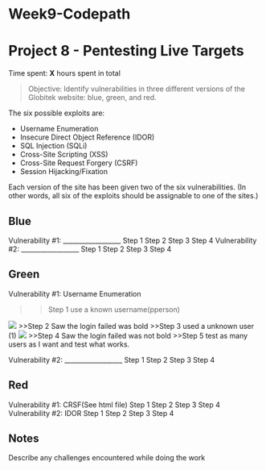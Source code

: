 # Week9-Codepath
# Project 8 - Pentesting Live Targets

Time spent: **X** hours spent in total

> Objective: Identify vulnerabilities in three different versions of the Globitek website: blue, green, and red.

The six possible exploits are:
* Username Enumeration
* Insecure Direct Object Reference (IDOR)
* SQL Injection (SQLi)
* Cross-Site Scripting (XSS)
* Cross-Site Request Forgery (CSRF)
* Session Hijacking/Fixation

Each version of the site has been given two of the six vulnerabilities. (In other words, all six of the exploits should be assignable to one of the sites.)

## Blue

Vulnerability #1: __________________
Step 1
Step 2
Step 3
Step 4
Vulnerability #2: __________________
Step 1
Step 2
Step 3
Step 4

## Green

Vulnerability #1: Username Enumeration
>>Step 1 use a known username(pperson)
 <img src="https://github.com/abreyesromo/Week9-Codepath/blob/master/Images/Week9-Green-Vul1-1.png">
>>Step 2 Saw the login failed was bold
>>Step 3 used a unknown user (1)
 <img src="https://github.com/abreyesromo/Week9-Codepath/blob/master/Images/Week9-Green-Vul1-2.png">
>>Step 4 Saw the login failed was not bold
>>Step 5 test as many users as I want and test what works.

Vulnerability #2: __________________
Step 1
Step 2
Step 3
Step 4

## Red ##

Vulnerability #1: CRSF(See html file)
Step 1
Step 2
Step 3
Step 4
Vulnerability #2: IDOR
Step 1 
Step 2
Step 3
Step 4

## Notes

Describe any challenges encountered while doing the work

